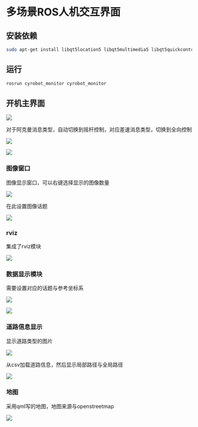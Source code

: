 # 多场景ROS人机交互界面



## 安装依赖

```bash
sudo apt-get install libqt5location5 libqt5multimedia5 libqt5quickcontrols2-5
```

## 运行

```bash
rosrun cyrobot_monitor cyrobot_monitor 
```

## 开机主界面

![](https://github.com/lrm2017/robot_hmi/blob/robot_qt_need/image/%E5%9B%BE%E7%89%871.png?raw=true)

对于阿克曼消息类型，自动切换到摇杆控制，对应差速消息类型，切换到全向控制

![](https://github.com/lrm2017/robot_hmi/blob/robot_qt_need/image/%E5%9B%BE%E7%89%876.png?raw=true)

![](https://github.com/lrm2017/robot_hmi/blob/robot_qt_need/image/%E5%9B%BE%E7%89%872.png?raw=true)

### 图像窗口

图像显示窗口，可以右键选择显示的图像数量

![](https://github.com/lrm2017/robot_hmi/blob/robot_qt_need/image/%E5%9B%BE%E5%83%8F%E6%98%BE%E7%A4%BA%E7%AA%97%E5%8F%A3.png?raw=true)

在此设置图像话题

![](https://github.com/lrm2017/robot_hmi/blob/robot_qt_need/image/%E5%9B%BE%E5%83%8F%E8%AF%9D%E9%A2%98.png?raw=true)

### rviz

集成了rviz模块

![](https://github.com/lrm2017/robot_hmi/blob/robot_qt_need/image/rviz.png?raw=true)

###  数据显示模块

需要设置对应的话题与参考坐标系

![](https://github.com/lrm2017/robot_hmi/blob/robot_qt_need/image/%E5%9B%BE%E7%89%877.png?raw=true)

![](https://github.com/lrm2017/robot_hmi/blob/robot_qt_need/image/%E5%9B%BE%E7%89%878.png?raw=true)

### 道路信息显示

显示道路类型的图片

![](https://github.com/lrm2017/robot_hmi/blob/robot_qt_need/image/%E5%9B%BE%E7%89%873.png?raw=true)

从csv加载道路信息，然后显示局部路径与全局路径

![](https://github.com/lrm2017/robot_hmi/blob/robot_qt_need/image/%E5%9B%BE%E7%89%874.png?raw=true)

### 地图

采用qml写的地图，地图来源与openstreetmap

![](%E5%9B%BE%E7%89%879.png)
